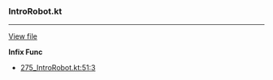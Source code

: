 ### IntroRobot.kt
---
[View file](../../precision_analyzed/275_IntroRobot.kt)

**Infix Func**

 - [275_IntroRobot.kt:51:3](../../precision_analyzed/275_IntroRobot.kt#L51)
